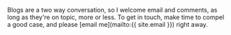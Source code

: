 Blogs are a two way conversation, so I welcome email and comments, as long as they're on topic, more or less. To get in touch, make time to compel a good case, and please [email me](mailto:{{ site.email }}) right away.
